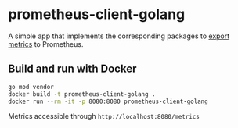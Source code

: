 # prometheus-client-golang

A simple app that implements the corresponding packages to [export metrics](https://prometheus.io/docs/instrumenting/clientlibs/) to Prometheus.

## Build and run with Docker

```sh
go mod vendor
docker build -t prometheus-client-golang .
docker run --rm -it -p 8080:8080 prometheus-client-golang
```

Metrics accessible through `http://localhost:8080/metrics`